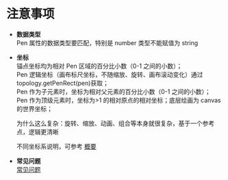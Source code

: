 # 注意事项

- **数据类型**  
  Pen 属性的数据类型要匹配，特别是 number 类型不能赋值为 string

- **坐标**  
  锚点坐标均为相对 Pen 区域的百分比小数（0-1 之间的小数）；  
  Pen 逻辑坐标（画布标尺坐标，不随缩放、旋转、画布滚动变化）通过 topology.getPenRect(pen)获取；  
  Pen 作为子元素时，坐标为相对父元素的百分比小数（0-1 之间的小数）；  
  Pen 作为顶级元素时，坐标为>1 的相对原点的相对坐标；底层绘画为 canvas 的世界坐标；

  为什么这么复杂：旋转、缩放、动画、组合等本身就很复杂，基于一个参考点，逻辑更清晰

  不同坐标系说明，可参考 [概要](/tutorial/architecture)

- **常见问题**  
  [常见问题](/faq/home)

